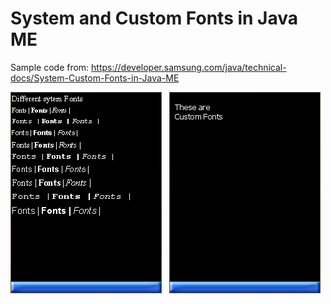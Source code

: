 # System and Custom Fonts in Java ME

Sample code from: https://developer.samsung.com/java/technical-docs/System-Custom-Fonts-in-Java-ME

![alt text](https://github.com/woodie/J2meFonts/blob/master/docs/system.png?raw=true) &nbsp;
![alt text](https://github.com/woodie/J2meFonts/blob/master/docs/custon.png?raw=true)
